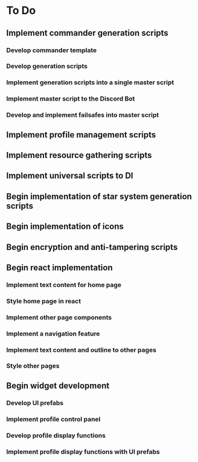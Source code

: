 # To Do

## Implement commander generation scripts

### Develop commander template

### Develop generation scripts

### Implement generation scripts into a single master script

### Implement master script to the Discord Bot

### Develop and implement failsafes into master script

## Implement profile management scripts

## Implement resource gathering scripts

## Implement universal scripts to DI

## Begin implementation of star system generation scripts

## Begin implementation of icons

## Begin encryption and anti-tampering scripts

## Begin react implementation

### Implement text content for home page

### Style home page in react

### Implement other page components

### Implement a navigation feature

### Implement text content and outline to other pages

### Style other pages

## Begin widget development

### Develop UI prefabs

### Implement profile control panel

### Develop profile display functions

### Implement profile display functions with UI prefabs
